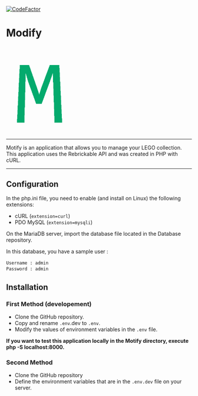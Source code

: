 [![CodeFactor](https://www.codefactor.io/repository/github/luidjyaubel/motify/badge/main)](https://www.codefactor.io/repository/github/luidjyaubel/motify/overview/main)
# Modify 

<img src=".//Assets/picture/motify.png" alt="drawing" style="width:200px;"/>

_________________________________


Motify is an application that allows you to manage your LEGO collection. This application uses the Rebrickable API and was created in PHP with cURL.

_____
## Configuration

In the php.ini file, you need to enable (and install on Linux) the following extensions:

- cURL (`extension=curl`)
- PDO MySQL (`extension=mysqli`)

On the MariaDB server, import the database file located in the Database repository.

In this database, you have a sample user :
```
Username : admin
Password : admin
```
## Installation

### First Method (developement)

- Clone the GitHub repository.
- Copy and rename `.env`.dev to `.env`.
- Modify the values of environment variables in the `.env` file.

**If you want to test this application locally in the Motify directory, execute php -S localhost:8000.**

### Second Method

- Clone the GitHub repository
- Define the environment variables that are in the `.env.dev` file on your server.


